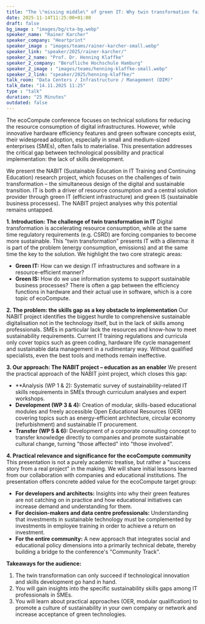 ```yaml
---
title: "The \"missing middle\" of green IT: Why twin transformation fails without skills development 🇬🇧"
date: 2025-11-14T11:25:00+01:00
draft: false
bg_image : "images/bg/cta-bg.webp"
speaker_name: "Rainer Karcher"
speaker_company: "Heartprint"
speaker_image : "images/teams/rainer-karcher-small.webp"
speaker_link: "speaker/2025/rainer-karcher/"
speaker_2_name: "Prof. Dr. Henning Klaffke"
speaker_2_company: "Berufliche Hochschule Hamburg"
speaker_2_image : "images/teams/henning-klaffke-small.webp"
speaker_2_link: "speaker/2025/henning-klaffke/"
talk_room: "Data Centers / Infrastructure / Management (DIM)"
talk_date: "14.11.2025 11:25"
type : "talk"
duration: "25 Minutes"
outdated: false
---
```


The ecoCompute conference focuses on technical solutions for reducing the resource consumption of digital infrastructures. However, while innovative hardware efficiency features and green software concepts exist, their widespread adoption, especially in small and medium-sized enterprises (SMEs), often fails to materialise. This presentation addresses the critical gap between technological possibility and practical implementation: the lack of skills development.

We present the NABIT (Sustainable Education in IT Training and Continuing Education) research project, which focuses on the challenges of twin transformation – the simultaneous design of the digital and sustainable transition. IT is both a driver of resource consumption and a central solution provider through green IT (efficient infrastructure) and green IS (sustainable business processes). The NABIT project analyses why this potential remains untapped.

**1. Introduction: The challenge of twin transformation in IT**
Digital transformation is accelerating resource consumption, while at the same time regulatory requirements (e.g. CSRD) are forcing companies to become more sustainable. This "twin transformation" presents IT with a dilemma: it is part of the problem (energy consumption, emissions) and at the same time the key to the solution. We highlight the two core strategic areas:
*   **Green IT:** How can we design IT infrastructures and software in a resource-efficient manner?
*   **Green IS:** How do we use information systems to support sustainable business processes?
There is often a gap between the efficiency functions in hardware and their actual use in software, which is a core topic of ecoCompute.

**2. The problem: the skills gap as a key obstacle to implementation**
Our NABIT project identifies the biggest hurdle to comprehensive sustainable digitalisation not in the technology itself, but in the lack of skills among professionals. SMEs in particular lack the resources and know-how to meet sustainability requirements. Current IT training regulations and curricula only cover topics such as green coding, hardware life cycle management and sustainable data management in a rudimentary way. Without qualified specialists, even the best tools and methods remain ineffective.

**3. Our approach: The NABIT project – education as an enabler**
We present the practical approach of the NABIT joint project, which closes this gap:
*   **Analysis (WP 1 & 2): Systematic survey of sustainability-related IT skills requirements in SMEs through curriculum analyses and expert workshops.
*   **Development (WP 3 & 4):** Creation of modular, skills-based educational modules and freely accessible Open Educational Resources (OER) covering topics such as energy-efficient architecture, circular economy (refurbishment) and sustainable IT procurement.
*   **Transfer (WP 5 & 6):** Development of a corporate consulting concept to transfer knowledge directly to companies and promote sustainable cultural change, turning "those affected" into "those involved".

**4. Practical relevance and significance for the ecoCompute community**
This presentation is not a purely academic treatise, but rather a "success story from a real project" in the making. We will share initial lessons learned from our collaboration with companies and educational institutions. The presentation offers concrete added value for the ecoCompute target group:
*   **For developers and architects:** Insights into why their green features are not catching on in practice and how educational initiatives can increase demand and understanding for them.
*   **For decision-makers and data centre professionals:** Understanding that investments in sustainable technology must be complemented by investments in employee training in order to achieve a return on investment.
*   **For the entire community:** A new approach that integrates social and educational policy dimensions into a primarily technical debate, thereby building a bridge to the conference's "Community Track".

**Takeaways for the audience:**
1.  The twin transformation can only succeed if technological innovation and skills development go hand in hand.
2.  You will gain insights into the specific sustainability skills gaps among IT professionals in SMEs.
3.  You will learn about practical approaches (OER, modular qualification) to promote a culture of sustainability in your own company or network and increase acceptance of green technologies.

